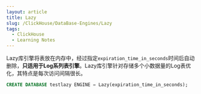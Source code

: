 ```yaml
---
layout: article
title: Lazy
slug: /ClickHouse/DataBase-Engines/Lazy
tags:
  - ClickHouse
  - Learning Notes
---
```


Lazy库引擎将表放在内存中，经过指定`expiration_time_in_seconds`时间后自动删除，**只适用于Log系列表引擎**。Lazy库引擎针对存储多个小数据量的Log表优化，其特点是每次访问间隔很长。

```sql
CREATE DATABASE testlazy ENGINE = Lazy(expiration_time_in_seconds);
```
